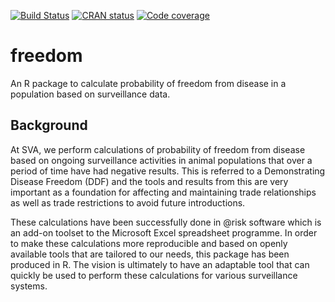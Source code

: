 [![Build Status](https://github.com/SVA-SE/freedom/actions/workflows/r.yml/badge.svg)](https://github.com/SVA-SE/freedom/actions/workflows/r.yml)
[![CRAN status](https://www.r-pkg.org/badges/version/freedom)](https://CRAN.R-project.org/package=freedom)
[![Code coverage](https://codecov.io/gh/SVA-SE/freedom/branch/main/graph/badge.svg)](https://app.codecov.io/gh/SVA-SE/freedom)

# freedom

An R package to calculate probability of freedom from disease in a
population based on surveillance data.

## Background

At SVA, we perform calculations of probability of freedom from disease
based on ongoing surveillance activities in animal populations that
over a period of time have had negative results. This is referred to a
Demonstrating Disease Freedom (DDF) and the tools and results from
this are very important as a foundation for affecting and maintaining
trade relationships as well as trade restrictions to avoid future
introductions.

These calculations have been successfully done in @risk software which
is an add-on toolset to the Microsoft Excel spreadsheet programme. In
order to make these calculations more reproducible and based on openly
available tools that are tailored to our needs, this package has been
produced in R. The vision is ultimately to have an adaptable tool that
can quickly be used to perform these calculations for various
surveillance systems.
